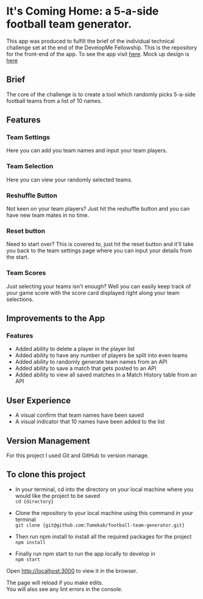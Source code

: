 # It's Coming Home: a 5-a-side football team generator.
This app was produced to fulfill the brief of the individual technical challenge set at the end of the DevelopMe Fellowship. This is the repository for the front-end of the app. To see the app visit [here](https://tumekab.github.io/tech-challenge/#/). Mock up design is [here](https://www.figma.com/file/RcJDSXs8wxnqpxcnsA8QtE/It-s-Coming-Home?node-id=0%3A1.)

## Brief
The core of the challenge is to create a tool which randomly picks 5-a-side football teams from a list of 10 names.

## Features

### Team Settings
Here you can add you team names and input your team players.

### Team Selection
Here you can view your randomly selected teams.

### Reshuffle Button
Not keen on your team players? Just hit the reshuffle button and you can have new team mates in no time.

### Reset button
Need to start over? This is covered to, just hit the reset button and it'll take you back to the team settings page where you can input your details from the start.

### Team Scores
Just selecting your teams isn't enough? Well you can easily keep track of your game score with the score card displayed right along your team selections.

## Improvements to the App

### Features
- Added ability to delete a player in the player list
- Added ability to have any number of players be split into even teams
- Added ability to randomly generate team names from an API
- Added ability to save a match that gets posted to an API 
- Added ability to view all saved matches in a Match History table from an API

## User Experience
- A visual confirm that team names have been saved
- A visual indicator that 10 names have been added to the list

## Version Management
For this project I used Git and GitHub to version manage. 

## To clone this project

-  In your terminal, cd into the directory on your local machine where you would like the project to be saved <br/>
`cd {directory}`

- Clone the repository to your local machine using this command in your terminal </br>
`git clone {git@github.com:Tumekab/football-team-generator.git}`

- Then run npm install to install all the required packages for the project</br>
`npm install`

- Finally run npm start to run the app locally to develop in </br>
`npm start`

Open [http://localhost:3000](http://localhost:3000) to view it in the browser.

The page will reload if you make edits.\
You will also see any lint errors in the console.
